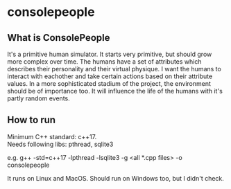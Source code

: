 # consolepeople
## What is ConsolePeople
It's a primitive human simulator. It starts very primitive, but should grow more complex over time. The humans have a set of attributes which describes their personality and their virtual physique. I want the humans to interact with eachother and take certain actions based on their attribute values. In a more sophisticated stadium of the project, the environment should be of importance too. It will influence the life of the humans with it's partly random events.

## How to run
Minimum C++ standard: c++17.  
Needs following libs: pthread, sqlite3

e.g. g++ -std=c++17 -lpthread -lsqlite3 -g <all *.cpp files> -o consolepeople

It runs on Linux and MacOS. Should run on Windows too, but I didn't check.